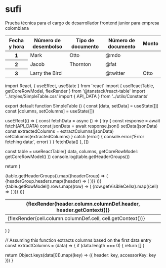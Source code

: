 # sufi
Prueba técnica para el cargo de desarrollador frontend junior para empresa colombiana

<table class='table'>
          <thead>
            <tr>
              <th scope='col'>Fecha y hora</th>
              <th scope='col'>Número de desembolso</th>
              <th scope='col'>Tipo de documento</th>
              <th scope='col'>Número de documento</th>
              <th scope='col'>Monto</th>
            </tr>
          </thead>
          <tbody>
            <tr>
              <th scope='row'>1</th>
              <td>Mark</td>
              <td>Otto</td>
              <td>@mdo</td>
            </tr>
            <tr>
              <th scope='row'>2</th>
              <td>Jacob</td>
              <td>Thornton</td>
              <td>@fat</td>
            </tr>
            <tr>
              <th scope='row'>3</th>
              <td colspan='2'>Larry the Bird</td>
              <td>@twitter</td>
              <td>Otto</td>
            </tr>
          </tbody>
        </table>


import React, { useEffect, useState } from 'react'
import { useReactTable, getCoreRowModel, flexRender } from '@tanstack/react-table'
import '../styles/SimpleTable.css'
import { API_DATA } from '../utils/Constants'

export default function SimpleTable () {
  const [data, setData] = useState([])
  const [columns, setColumns] = useState([])

  useEffect(() => {
    const fetchData = async () => {
      try {
        const response = await fetch(API_DATA)
        const jsonData = await response.json()
        setData(jsonData)
        const extractedColumns = extractColumns(jsonData)
        setColumns(extractedColumns)
      } catch (error) {
        console.error('Error fetching data:', error)
      }
    }
    fetchData()
  }, [])

  const table = useReactTable({ data, columns, getCoreRowModel: getCoreRowModel() })
  console.log(table.getHeaderGroups())

  return (
    <div id='container-table'>
      <table>
        <thead>
          {table.getHeaderGroups().map((headerGroup) => (
            <tr key={headerGroup.date}>
              {headerGroup.headers.map((header) => (
                <th key={header.id}>{flexRender(header.column.columnDef.header, header.getContext())}</th>
              ))}
            </tr>
          ))}
        </thead>
        <tbody>
          {table.getRowModel().rows.map((row) => (
            <tr key={row.id}>
              {row.getVisibleCells().map((cell) => (
                <td key={cell.id}>{flexRender(cell.column.columnDef.cell, cell.getContext())}</td>
              ))}
            </tr>
          ))}
        </tbody>
      </table>
    </div>
  )
}

// Assuming this function extracts columns based on the first data entry
const extractColumns = (data) => {
  if (data.length === 0) {
    return []
  }

  return Object.keys(data[0]).map((key) => ({
    header: key,
    accessorKey: key
  }))
}
